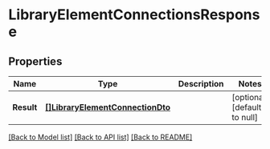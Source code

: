# LibraryElementConnectionsResponse

## Properties
Name | Type | Description | Notes
------------ | ------------- | ------------- | -------------
**Result** | [**[]LibraryElementConnectionDto**](LibraryElementConnectionDTO.md) |  | [optional] [default to null]

[[Back to Model list]](../README.md#documentation-for-models) [[Back to API list]](../README.md#documentation-for-api-endpoints) [[Back to README]](../README.md)


